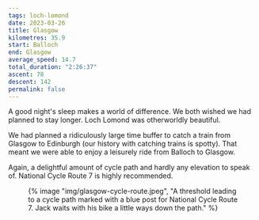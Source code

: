 ```yaml
---
tags: loch-lomond
date: 2023-03-26
title: Glasgow
kilometres: 35.9
start: Balloch
end: Glasgow
average_speed: 14.7
total_duration: "2:26:37"
ascent: 78
descent: 142
permalink: false
---
```


A good night's sleep makes a world of difference. We both wished we had planned to stay longer. Loch Lomond was otherworldly beautiful.

We had planned a ridiculously large time buffer to catch a train from Glasgow to Edinburgh (our history with catching trains is spotty). That meant we were able to enjoy a leisurely ride from Balloch to Glasgow.

Again, a delightful amount of cycle path and hardly any elevation to speak of. National Cycle Route 7 is highly recommended.

<figure>
{% image "img/glasgow-cycle-route.jpeg", "A threshold leading to a cycle path marked with a blue post for National Cycle Route 7. Jack waits with his bike a little ways down the path." %}
</figure>
